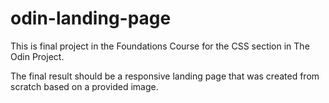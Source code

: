 # odin-landing-page

This is final project in the Foundations Course for the CSS section in The Odin Project.

The final result should be a responsive landing page that was created from scratch based on a provided image. 